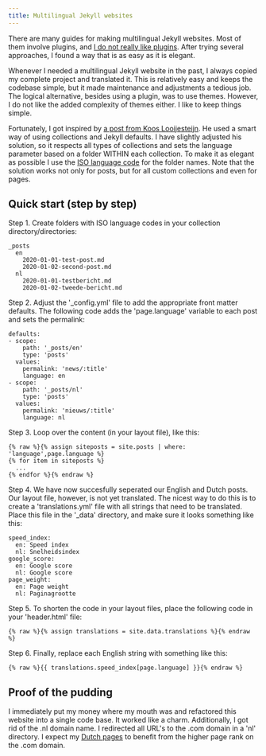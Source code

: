 ```yaml
---
title: Multilingual Jekyll websites
---
```


There are many guides for making multilingual Jekyll websites. Most of them involve plugins, and [I do not really like plugins](https://jekyllcodex.org/without-plugins). After trying several approaches, I found a way that is as easy as it is elegant.

Whenever I needed a multilingual Jekyll website in the past, I always copied my complete project and translated it. This is relatively easy and keeps the codebase simple, but it made maintenance and adjustments a tedious job. The logical alternative, besides using a plugin, was to use themes. However, I do not like the added complexity of themes either. I like to keep things simple.

Fortunately, I got inspired by [a post from Koos Looijesteijn](https://www.kooslooijesteijn.net/blog/multilingual-website-with-jekyll-collections). He used a smart way of using collections and Jekyll defaults. I have slightly adjusted his solution, so it respects all types of collections and sets the language parameter based on a folder WITHIN each collection. To make it as elegant as possible I use the [ISO language code](https://en.wikipedia.org/wiki/List_of_ISO_639-1_codes) for the folder names. Note that the solution works not only for posts, but for all custom collections and even for pages. 

## Quick start (step by step)

Step 1. Create folders with ISO language codes in your collection directory/directories:
```
_posts
  en
    2020-01-01-test-post.md
    2020-01-02-second-post.md
  nl
    2020-01-01-testbericht.md
    2020-01-02-tweede-bericht.md
```
Step 2. Adjust the '_config.yml' file to add the appropriate front matter defaults. The following code adds the 'page.language' variable to each post and sets the permalink:
```
defaults:
- scope:
    path: '_posts/en'
    type: 'posts'
  values:
    permalink: 'news/:title'
    language: en
- scope:
    path: '_posts/nl'
    type: 'posts'
  values:
    permalink: 'nieuws/:title'
    language: nl
```
Step 3. Loop over the content (in your layout file), like this:
```
{% raw %}{% assign siteposts = site.posts | where: 'language',page.language %}
{% for item in siteposts %}
  ...
{% endfor %}{% endraw %}
```

Step 4. We have now succesfully seperated our English and Dutch posts. Our layout file, however, is not yet translated. The nicest way to do this is to create a 'translations.yml' file with all strings that need to be translated. Place this file in the '_data' directory, and make sure it looks something like this:
```
speed_index:
  en: Speed index
  nl: Snelheidsindex
google_score:
  en: Google score
  nl: Google score
page_weight:
  en: Page weight
  nl: Paginagrootte
```

Step 5. To shorten the code in your layout files, place the following code in your 'header.html' file:
```
{% raw %}{% assign translations = site.data.translations %}{% endraw %}
```

Step 6. Finally, replace each English string with something like this:
```
{% raw %}{{ translations.speed_index[page.language] }}{% endraw %}
```

## Proof of the pudding

I immediately put my money where my mouth was and refactored this website into a single code base. It worked like a charm. Additionally, I got rid of the .nl domain name. I redirected all URL's to the .com domain in a 'nl' directory. I expect my [Dutch pages](/nl/) to benefit from the higher page rank on the .com domain.